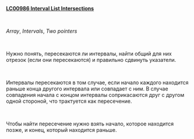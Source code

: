 <p>
<b>
<a href="https://leetcode.com/problems/interval-list-intersections/">
LC00986 Interval List Intersections
</a>
</b>
</p>
​
<p>
<i>Array</i>, <i>Intervals</i>, <i>Two pointers</i>
</p>
​
<p>
Нужно понять, пересекаются ли интервалы, найти общий для них отрезок (если они пересекаются) и правильно сдвинуть указатели.
</p>
​
<p>
Интервалы пересекаются в том случае, если начало каждого находится раньше конца другого интервала или совпадает с ним. В случае совпадения начала с концом интервалы соприкасаются друг с другом одной стороной, что трактуется как пересечение.
</p>
​
<p>
Чтобы найти пересечение нужно взять начало, которое находится позже, и конец, который находится раньше.
</p>
​
<p>